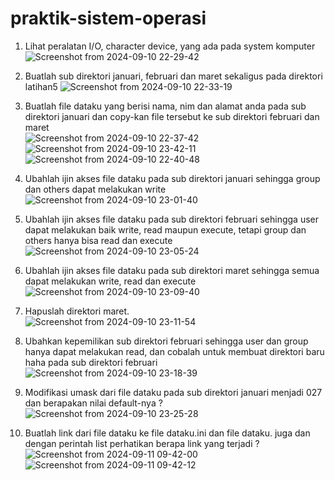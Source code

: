 # praktik-sistem-operasi

1. Lihat peralatan I/O, character device, yang ada pada system komputer
![Screenshot from 2024-09-10 22-29-42](https://github.com/user-attachments/assets/e931db54-1a06-4421-9932-6c21e245aad4)

2. Buatlah sub direktori januari, februari dan maret sekaligus pada direktori latihan5
![Screenshot from 2024-09-10 22-33-19](https://github.com/user-attachments/assets/a9928a6a-c471-4f54-871f-ce4627e3fa6f)

3. Buatlah file dataku yang berisi nama, nim dan alamat anda pada sub direktori januari dan copy-kan file tersebut ke sub direktori februari dan maret                  
![Screenshot from 2024-09-10 22-37-42](https://github.com/user-attachments/assets/f995786c-30d2-4a1c-9b87-efa012dcc1ad)
![Screenshot from 2024-09-10 23-42-11](https://github.com/user-attachments/assets/a2ce3df3-3a91-4cb9-8bcd-31fa09a03b6d)
![Screenshot from 2024-09-10 22-40-48](https://github.com/user-attachments/assets/8f477cd4-ed10-4e97-a440-29335b4f3069)

4. Ubahlah ijin akses file dataku pada sub direktori januari sehingga group dan others dapat melakukan write
![Screenshot from 2024-09-10 23-01-40](https://github.com/user-attachments/assets/6103e651-99d4-4e94-918d-10050e0ec78a)

5. Ubahlah ijin akses file dataku pada sub direktori februari sehingga user dapat melakukan baik write, read maupun execute, tetapi group dan others hanya bisa read dan execute
![Screenshot from 2024-09-10 23-05-24](https://github.com/user-attachments/assets/360fd79e-d36a-4e71-9fbd-fe781e787a40)

6. Ubahlah ijin akses file dataku pada sub direktori maret sehingga semua dapat melakukan write, read dan execute   
![Screenshot from 2024-09-10 23-09-40](https://github.com/user-attachments/assets/3564e5ed-e199-49c2-8f8f-51aa73c938ff)

7. Hapuslah direktori maret.                                                                                           
![Screenshot from 2024-09-10 23-11-54](https://github.com/user-attachments/assets/51e48317-dfe3-4e5d-94d4-514337018c7f)

8. Ubahkan kepemilikan sub direktori februari sehingga user dan group hanya dapat melakukan read, dan cobalah untuk membuat direktori baru haha pada sub direktori februari
![Screenshot from 2024-09-10 23-18-39](https://github.com/user-attachments/assets/f3d3513f-31c7-4c2d-863c-8c327dc93551)

9. Modifikasi umask dari file dataku pada sub direktori januari menjadi 027 dan berapakan nilai default-nya ?
![Screenshot from 2024-09-10 23-25-28](https://github.com/user-attachments/assets/fcc91792-c272-41c2-8327-c04d637315f9)

10. Buatlah link dari file dataku ke file dataku.ini dan file dataku. juga dan dengan perintah list perhatikan berapa link yang terjadi ?
![Screenshot from 2024-09-11 09-42-00](https://github.com/user-attachments/assets/d45a3627-bea9-4904-8e06-3fd1c0c5d377)
![Screenshot from 2024-09-11 09-42-12](https://github.com/user-attachments/assets/1c4dfa93-4ed7-4759-83b7-2067e8be8db5)

